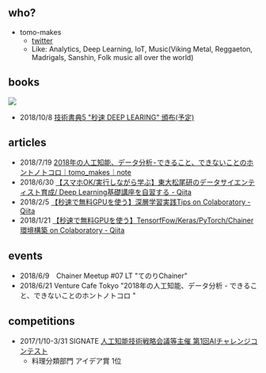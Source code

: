 ## who?

- tomo-makes
  - [twitter](https://twitter.com/tomo_makes)
  - Like: Analytics, Deep Learning, IoT, Music(Viking Metal, Reggaeton, Madrigals, Sanshin, Folk music all over the world)

## books

![](https://lh3.googleusercontent.com/cwdulI-clahi4gUmtKortAEI23pTR-f91anYcZ2xEmrF2Oi18EaOaUyuQjzcez732U5YBpqQDDzCexKjgzVcnA)

- 2018/10/8 [技術書典5 "秒速 DEEP LEARING" 頒布(予定)](https://techbookfest.org/event/tbf05/circle/30510005)

## articles

- 2018/7/19 [2018年の人工知能、データ分析 - できること、できないことのホントノトコロ｜tomo_makes｜note](https://note.mu/tomo_makes/n/na7676fa64380)
- 2018/6/30 [【スマホOK/実行しながら学ぶ】東大松尾研のデータサイエンティスト育成/ Deep Learning基礎講座を自習する - Qiita](https://qiita.com/tomo_makes/items/5d6f5860bb793e3b354a)
- 2018/2/5 [【秒速で無料GPUを使う】深層学習実践Tips on Colaboratory - Qiita](https://qiita.com/tomo_makes/items/b3c60b10f7b25a0a5935)
- 2018/1/21 [【秒速で無料GPUを使う】TensorfFow/Keras/PyTorch/Chainer環境構築 on Colaboratory - Qiita](https://qiita.com/tomo_makes/items/f70fe48c428d3a61e131)

## events

- 2018/6/9　Chainer Meetup #07 LT "てのりChainer"
- 2018/6/21 Venture Cafe Tokyo "2018年の人工知能、データ分析 - できること、できないことのホントノトコロ
"

## competitions

- 2017/1/10-3/31 SIGNATE [人工知能技術戦略会議等主催 第1回AIチャレンジコンテスト](https://signate.jp/competitions/31)
  - 料理分類部門 アイデア賞 1位
